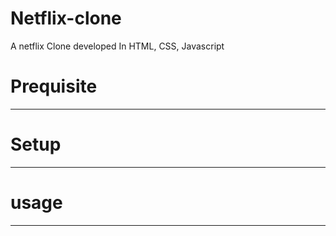 # Netflix-clone
 A netflix Clone developed In HTML, CSS, Javascript

# Prequisite

***

# Setup

***
# usage

***
